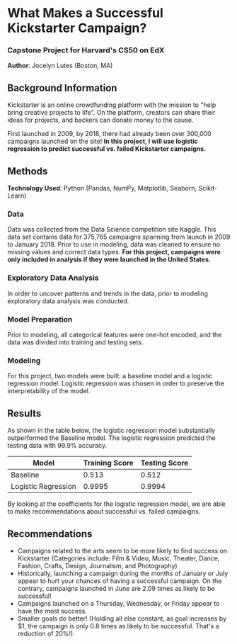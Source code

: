 # What Makes a Successful Kickstarter Campaign?

### Capstone Project for Harvard's CS50 on EdX

**Author**: Jocelyn Lutes (Boston, MA)

## Background Information
Kickstarter is an online crowdfunding platform with the mission to "help bring creative projects to life". On the platform, creators can share their ideas for projects, and backers can donate money to the cause. 

First launched in 2009, by 2018, there had already been over 300,000 campaigns launched on the site! **In this project, I will use logistic regression to predict successful vs. failed Kickstarter campaigns.**

## Methods
**Technology Used**: Python (Pandas, NumPy, Matplotlib, Seaborn, Scikit-Learn)

### Data
Data was collected from the Data Science competition site Kaggle. This data set contains data for 375,765 campaigns spanning from launch in 2009 to January 2018. Prior to use in modeling, data was cleaned to ensure no missing values and correct data types. **For this project, campaigns were only included in analysis if they were launched in the United States.**

### Exploratory Data Analysis
In order to uncover patterns and trends in the data, prior to modeling exploratory data analysis was conducted.

### Model Preparation
Prior to modeling, all categorical features were one-hot encoded, and the data was divided into training and testing sets.

### Modeling
For this project, two models were built: a baseline model and a logistic regression model. Logistic regression was chosen in order to preserve the interpretability of the model.

## Results
As shown in the table below, the logistic regression model substantially outperformed the Baseline model. The logistic regression predicted the testing data with 99.9% accuracy.

|Model|Training Score| Testing Score|
|-|-|-|
|Baseline|0.513|0.512|
|Logistic Regression|0.9995|0.9994|  

By looking at the coefficients for the logistic regression model, we are able to make recommendations about successful vs. failed campaigns.

## Recommendations
* Campaigns related to the arts seem to be more likely to find success on Kickstarter (Categories include: Film & Video, Music, Theater, Dance, Fashion, Crafts, Design, Journalism, and Photography)
* Historically, launching a campaign during the months of January or July appear to hurt your chances of having a successful campaign. On the contrary, campaigns launched in June are 2.09 times as likely to be successful!
* Campaigns launched on a Thursday, Wednesday, or Friday appear to have the most success. 
* Smaller goals do better! (Holding all else constant, as goal increases by $1, the campaign is only 0.8 times as likely to be successful. That's a reduction of 20%!).

